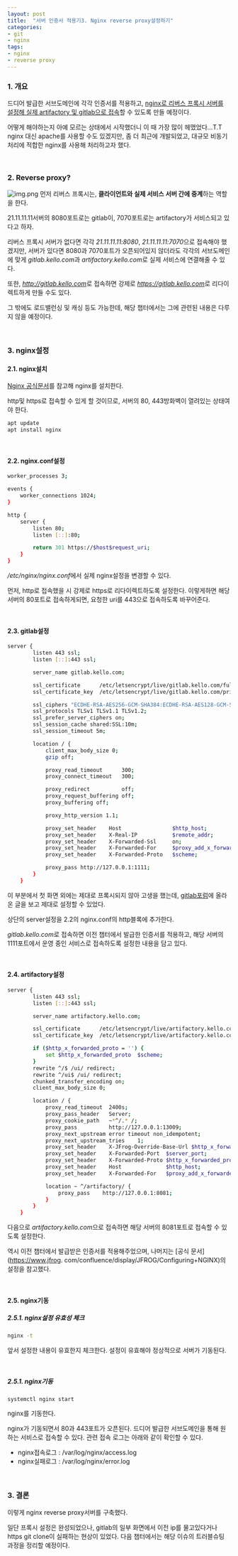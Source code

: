 ```yaml
---
layout: post
title:  "서버 인증서 적용기3. Nginx reverse proxy설정하기"
categories:
- git
- nginx
tags:
- nginx
- reverse proxy
---
```


### 1. 개요
드디어 발급한 서브도메인에 각각 인증서를 적용하고, 
<ins>nginx로 리버스 프록시 서버를 설정해 실제 artifactory 및 gitlab으로 접속</ins>할 수 있도록 만들 예정이다.

어떻게 해야하는지 아예 모르는 상태에서 시작했더니 이 때 가장 많이 헤맸었다...T.T
nginx 대신 apache를 사용할 수도 있겠지만, 좀 더 최근에 개발되었고, 대규모 비동기 처리에 적합한 nginx를 사용해 처리하고자 했다.

<br/>

### 2. Reverse proxy?
![img.png](/assets/images/git/reverse-proxy.png)
먼저 리버스 프록시는, **클라이언트와 실제 서비스 서버 간에 중계**하는 역할을 한다.

21.11.11.11서버의 8080포트로는 gitlab이, 7070포트로는 artifactory가 서비스되고 있다고 하자.

리버스 프록시 서버가 없다면 각각 <var>21.11.11.11:8080</var>, <var>21.11.11.11:7070</var>으로 접속해야 했겠지만,
서버가 있다면 8080과 7070포트가 오픈되어있지 않더라도 각각의 서브도메인에 맞게 <var>gitlab.kello.com</var>과 
<var>artifactory.kello.com</var>로 실제 서비스에 연결해줄 수 있다.

또한, <var>http://gitlab.kello.com</var>로 접속하면 강제로 <var>https://gitlab.kello.com</var>로
리다이렉트하게 만들 수도 있다.

그 밖에도 로드밸런싱 및 캐싱 등도 가능한데, 해당 챕터에서는 그에 관련된 내용은 다루지 않을 예정이다.

<br/>

### 3. nginx설정
#### 2.1. nginx설치
[Nginx 공식문서](https://www.nginx.com/resources/wiki/start/topics/tutorials/install/)를 참고해 nginx를 설치한다.

http및 https로 접속할 수 있게 할 것이므로, 서버의 80, 443방화벽이 열려있는 상태여야 한다.
```bash
apt update
apt install nginx
```

<br/>

#### 2.2. nginx.conf설정
```bash
worker_processes 3;

events {
    worker_connections 1024;
}

http {
    server {
        listen 80;
        listen [::]:80;

        return 301 https://$host$request_uri;
    }
}
```
<var>/etc/nginx/nginx.conf</var>에서 실제 nginx설정을 변경할 수 있다.

먼저, http로 접속했을 시 강제로 https로 리다이렉트하도록 설정한다.
이렇게하면 해당 서버의 80포트로 접속하게되면, 요청한 uri를 443으로 접속하도록 바꾸어준다.

<br/>

#### 2.3. gitlab설정
```bash
server {
        listen 443 ssl;
        listen [::]:443 ssl;

        server_name gitlab.kello.com;

        ssl_certificate      /etc/letsencrypt/live/gitlab.kello.com/fullchain.pem;
        ssl_certificate_key  /etc/letsencrypt/live/gitlab.kello.com/privkey.pem;

        ssl_ciphers "ECDHE-RSA-AES256-GCM-SHA384:ECDHE-RSA-AES128-GCM-SHA256:ECDHE-RSA-AES256-SHA384:ECDHE-RSA-AES128-SHA256:ECDHE-RSA-AES256-SHA:ECDHE-RSA-AES128-SHA:ECDHE-RSA-DES-CBC3-SHA:AES256-GCM-SHA384:AES128-GCM-SHA256:AES256-SHA256:AES128-SHA256:AES256-SHA:AES128-SHA:DES-CBC3-SHA:!aNULL:!eNULL:!EXPORT:!DES:!MD5:!PSK:!RC4";
        ssl_protocols TLSv1 TLSv1.1 TLSv1.2;
        ssl_prefer_server_ciphers on;
        ssl_session_cache shared:SSL:10m;
        ssl_session_timeout 5m;

        location / {
            client_max_body_size 0;
            gzip off;

            proxy_read_timeout      300;
            proxy_connect_timeout   300;

            proxy_redirect          off;
            proxy_request_buffering off;
            proxy_buffering off;

            proxy_http_version 1.1;

            proxy_set_header    Host                $http_host;
            proxy_set_header    X-Real-IP           $remote_addr;
            proxy_set_header    X-Forwarded-Ssl     on;
            proxy_set_header    X-Forwarded-For     $proxy_add_x_forwarded_for;
            proxy_set_header    X-Forwarded-Proto   $scheme;

            proxy_pass http://127.0.0.1:1111;
        }
    }
```

이 부분에서 첫 화면 외에는 제대로 프록시되지 않아 고생을 했는데,
[gitlab포럼](https://forum.gitlab.com/t/nginx-as-reverse-proxy-for-gitlab-with-ssl/1641)에 올라온 글을
보고 제대로 설정할 수 있었다.

상단의 server설정을 2.2의 nginx.conf의 http블록에 추가한다.

<var>gitlab.kello.com</var>로 접속하면 이전 챕터에서 발급한 인증서를 적용하고, 
해당 서버의 1111포트에서 운영 중인 서비스로 접속하도록 설정한 내용을 담고 있다.

<br/>

#### 2.4. artifactory설정
```bash
server {
        listen 443 ssl;
        listen [::]:443 ssl;

        server_name artifactory.kello.com;

        ssl_certificate      /etc/letsencrypt/live/artifactory.kello.com/fullchain.pem;
        ssl_certificate_key  /etc/letsencrypt/live/artifactory.kello.com/privkey.pem;

        if ($http_x_forwarded_proto = '') {
            set $http_x_forwarded_proto  $scheme;
        }
        rewrite ^/$ /ui/ redirect;
        rewrite ^/ui$ /ui/ redirect;
        chunked_transfer_encoding on;
        client_max_body_size 0;

        location / {
            proxy_read_timeout  2400s;
            proxy_pass_header   Server;
            proxy_cookie_path   ~*^/.* /;
            proxy_pass          http://127.0.0.1:13009;
            proxy_next_upstream error timeout non_idempotent;
            proxy_next_upstream_tries    1;
            proxy_set_header    X-JFrog-Override-Base-Url $http_x_forwarded_proto://$host:$server_port;
            proxy_set_header    X-Forwarded-Port  $server_port;
            proxy_set_header    X-Forwarded-Proto $http_x_forwarded_proto;
            proxy_set_header    Host              $http_host;
            proxy_set_header    X-Forwarded-For   $proxy_add_x_forwarded_for;

            location ~ ^/artifactory/ {
                proxy_pass    http://127.0.0.1:8081;
            }
        }
    }
```

다음으로 <var>artifactory.kello.com</var>으로 접속하면 해당 서버의 8081포트로 접속할 수 있도록 설정한다.

역시 이전 챕터에서 발급받은 인증서를 적용해주었으며, 나머지는 [공식 문서](https://www.jfrog.
com/confluence/display/JFROG/Configuring+NGINX)의 설정을 참고했다.

<br/>

#### 2.5. nginx기동
##### 2.5.1. nginx설정 유효성 체크
```bash
nginx -t
```
앞서 설정한 내용이 유효한지 체크한다.
설정이 유효해야 정상적으로 서버가 기동된다.

<br/>

##### 2.5.1. nginx기동
```bash
systemctl nginx start
```
nginx를 기동한다.

nginx가 기동되면서 80과 443포트가 오픈된다. 드디어 발급한 서브도메인을 통해 원하는 서비스로 접속할 수 있다.
관련 접속 로그는 아래와 같이 확인할 수 있다.
- nginx접속로그 : /var/log/nginx/access.log
- nginx실패로그 : /var/log/nginx/error.log

<br/>

### 3. 결론
이렇게 nginx reverse proxy서버를 구축했다.

일단 프록시 설정은 완성되었으나, gitlab의 일부 화면에서 이전 ip를 물고있다거나 https git clone이 실패하는 현상이 있었다.
다음 챕터에서는 해당 이슈의 트러블슈팅 과정을 정리할 예정이다.
